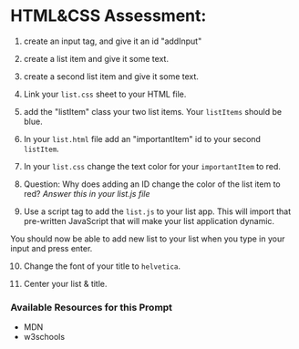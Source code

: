 # HTML&CSS Assessment:

1. create an input tag, and give it an id "addInput"

2. create a list item and give it some text.

3. create a second list item and give it some text.

4. Link your `list.css` sheet to your HTML file.

5. add the "listItem" class your two list items. Your `listItems` should be blue.

6. In your `list.html` file add an "importantItem" id to your second `listItem`.

7. In your `list.css` change the text color for your `importantItem` to red.

8. Question: Why does adding an ID change the color of the list item to red? _Answer this in your list.js file_

9. Use a script tag to add the `list.js` to your list app. This will import that pre-written JavaScript that will make your list application dynamic.

You should now be able to add new list to your list when you type in your input and press enter.

10. Change the font of your title to `helvetica`.

11. Center your list & title.

### Available Resources for this Prompt

- MDN
- w3schools
